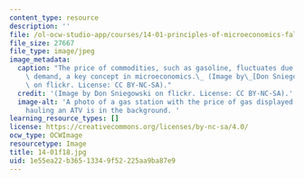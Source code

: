 ```yaml
---
content_type: resource
description: ''
file: /ol-ocw-studio-app/courses/14-01-principles-of-microeconomics-fall-2018/1e55ea22b36513349f52225aa9ba87e9_14-01f18.jpg
file_size: 27667
file_type: image/jpeg
image_metadata:
  caption: "The price of commodities, such as gasoline, fluctuates due to supply and\
    \ demand, a key concept in microeconomics.\_ (Image by\_[Don Sniegowski](https://www.flickr.com/photos/sniegowski/49690472377/)\
    \ on flickr. License: CC BY-NC-SA)."
  credit: '(Image by Don Sniegowski on flickr. License: CC BY-NC-SA).'
  image-alt: 'A photo of a gas station with the price of gas displayed. A pickup truck
    hauling an ATV is in the background. '
learning_resource_types: []
license: https://creativecommons.org/licenses/by-nc-sa/4.0/
ocw_type: OCWImage
resourcetype: Image
title: 14-01f18.jpg
uid: 1e55ea22-b365-1334-9f52-225aa9ba87e9
---
```

